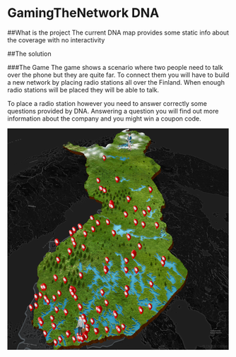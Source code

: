 # GamingTheNetwork DNA

##What is the project
The current DNA map provides some static info about the coverage with no interactivity

##The solution   

###The Game
The game shows a scenario where two people need to talk over the phone but they are quite far.
To connect them you will have to build a new network by placing radio stations all over the Finland.
When enough radio stations will be placed they will be able to talk.

To place a radio station however you need to answer correctly some questions provided by DNA.
Answering a question you will find out more information about the company and you might win a coupon code.

![Image of the game](https://github.com/GabrielePrestifilippo/GamingTheNetwork_DNA/blob/master/images/game.png)
